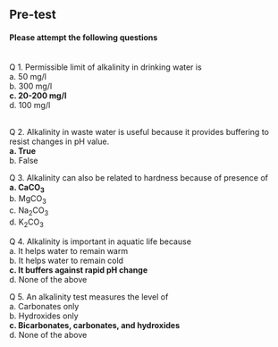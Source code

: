## <b> Pre-test</b>
#### Please attempt the following questions

<br>
Q 1. Permissible limit of alkalinity in drinking water is  <br>
a. 50 mg/l<br>
b. 300 mg/l<br>
<b>c. 20-200 mg/l</b><br>
d. 100 mg/l<br><br>

Q 2. Alkalinity in waste water is useful because it provides buffering to resist changes in pH value. <br>
<b>a. True</b><br>
b. False<br>

Q 3. Alkalinity can also be related to hardness because of presence of <br>
<b>a. CaCO<sub>3</sub></b><br>
b. MgCO<sub>3</sub><br>
c. Na<sub>2</sub>CO<sub>3</sub><br>
d. K<sub>2</sub>CO<sub>3</sub><br>

Q 4. Alkalinity is important in aquatic life because <br>
a. It helps water to remain warm<br>
b. It helps water to remain cold<br>
<b>c. It buffers against rapid pH change</b><br>
d. None of the above<br>

Q 5. An alkalinity test measures the level of <br>
a. Carbonates only<br>
b. Hydroxides only<br>
<b>c. Bicarbonates, carbonates, and hydroxides</b><br>
d. None of the above
